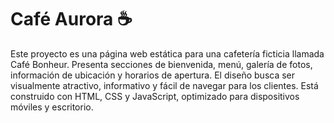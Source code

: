 # Café Aurora ☕

Este proyecto es una página web estática para una cafetería ficticia llamada Café Bonheur. Presenta secciones de bienvenida, menú, galería de fotos, información de ubicación y horarios de apertura. El diseño busca ser visualmente atractivo, informativo y fácil de navegar para los clientes. Está construido con HTML, CSS y JavaScript, optimizado para dispositivos móviles y escritorio.
